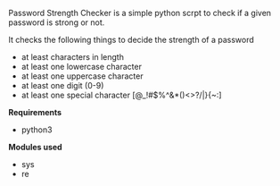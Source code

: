 Password Strength Checker is a simple python scrpt to check if a given password is strong or not.

It checks the following things to decide the strength of a password
- at least characters in length
- at least one lowercase character
- at least one uppercase character
- at least one digit (0-9)
- at least one special character [@_!#$%^&*()<>?/\|}{~:]

**Requirements**
- python3

**Modules used**
- sys
- re
